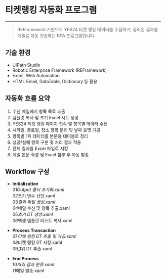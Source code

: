# 티켓랭킹 자동화 프로그램
---

> REFramework 기반으로 YES24 티켓 랭킹 데이터를 수집하고, 정리된 결과를 메일로 자동 전송하는 RPA 프로그램입니다.


## 기술 환경

- UiPath Studio
- Robotic Enterprise Framework (REFramework)
- Excel, Web Automation
- HTML Email, DataTable, Dictionary 등 활용


## 자동화 흐름 요약

1. 수신 메일에서 항목 목록 추출
2. 템플릿 복사 및 초기 Excel 시트 생성
3. YES24 티켓 랭킹 페이지 접속 및 항목별 데이터 수집
4. 시작일, 종료일, 장소 항목 분리 및 날짜 포맷 가공
5. 항목별 1위 데이터를 본문용 테이블로 정리
6. 성공/실패 항목 구분 및 처리 결과 적용
7. 전체 결과를 Excel 파일로 저장
8. 메일 본문 작성 및 Excel 첨부 후 자동 발송


## Workflow 구성

- **Initialization** <br>
  01*Output 폴더 초기화.xaml <br>
  02*초기 변수 선언.xaml <br>
  03*결과 파일 생성.xaml <br>
  04*메일 수신 및 항목 추출.xaml <br>
  05*초기 DT 생성.xaml <br>
  06*엑셀 템플릿 리스트 복사.xaml <br>

- **Process Transaction** <br>
  07*티켓 랭킹 DT 추출 및 가공.xaml <br>
  08*티켓 랭킹 DT 저장.xaml <br>
  09_1위 DT 추출.xaml <br>

- **End Process** <br>
  10*처리 결과 분류.xaml <br>
  11*메일 발송.xaml <br>
